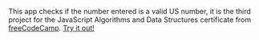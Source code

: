 This app checks if the number entered is a valid US number, it is the third project for the JavaScript Algorithms and Data Structures certificate from [freeCodeCamp](https://www.freecodecamp.org).
[Try it out!](https://phone-number-validator-fcc.vercel.app/)

